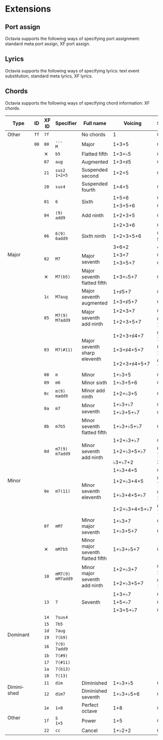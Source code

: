 # Extensions
## Port assign
Octavia supports the following ways of specifying port assignment: standard meta port assign, XF port assign.

## Lyrics
Octavia supports the following ways of specifying lyrics: text event substitution, standard meta lyrics, XF lyrics.

## Chords
Octavia supports the following ways of specifying chord information: XF chords.

<div class="table-wrapper">
<table><thead><tr>
	<th>Type</th>
	<th>ID</th>
	<th>XF ID</th>
	<th>Specifier</th>
	<th>Full name</th>
	<th>Voicing</th>
	<th>Semitones</th>
	<th>On QY?</th>
	<th>On PSR?</th>
</tr></thead><tbody><tr>
	<td>Other</td>
	<td><code>ff</code></td>
	<td><code>7f</code></td>
	<td></td>
	<td>No chords</td>
	<td>1</td>
	<td>0</td>
</tr><tr>
	<td rowspan=21>Major</td>
	<td><code>00</code></td>
	<td><code>00</code></td>
	<td><code>---</code><br/><code>M</code></td>
	<td>Major</td>
	<td>1+3+5</td>
	<td>0, 4, 7</td>
</tr><tr>
	<td><code></code></td>
	<td>✕</td>
	<td><code>b5</code></td>
	<td>Flatted fifth</td>
	<td>1+3+♭5</td>
	<td>0, 4, 6</td>
</tr><tr>
	<td><code></code></td>
	<td><code>07</code></td>
	<td><code>aug</code></td>
	<td>Augmented</td>
	<td>1+3+♯5</td>
	<td>0, 4, 8</td>
</tr><tr>
	<td><code></code></td>
	<td><code>21</code></td>
	<td><code>sus2</code><br/><code>1+2+5</code></td>
	<td>Suspended second</td>
	<td>1+2+5</td>
	<td>0, 2, 7</td>
</tr><tr>
	<td><code></code></td>
	<td><code>20</code></td>
	<td><code>sus4</code></td>
	<td>Suspended fourth</td>
	<td>1+4+5</td>
	<td>0, 5, 7</td>
</tr><tr>
	<td rowspan=2><code></code></td>
	<td rowspan=2><code>01</code></td>
	<td rowspan=2><code>6</code></td>
	<td rowspan=2>Sixth</td>
	<td>1+5+6</td>
	<td>0, 7, 9</td>
</tr><tr>
	<td>1+3+5+6</td>
	<td>0, 4, 7, 9</td>
</tr><tr>
	<td><code></code></td>
	<td><code>04</code></td>
	<td><code>(9)</code><br/><code>add9</code></td>
	<td>Add ninth</td>
	<td>1+2+3+5</td>
	<td>0, 2, 4, 7</td>
</tr><tr>
	<td rowspan=3><code></code></td>
	<td rowspan=3><code>06</code></td>
	<td rowspan=3><code>6(9)</code><br/><code>6add9</code></td>
	<td rowspan=3>Sixth ninth</td>
	<td>1+2+3+6</td>
	<td>0, 2, 4, 9</td>
</tr><tr>
	<td>1+2+3+5+6</td>
	<td>0, 2, 4, 7, 9</td>
</tr><tr>
	<td>3+6+2</td>
	<td>4, 9, 14</td>
</tr><tr>
	<td rowspan=2><code></code></td>
	<td rowspan=2><code>02</code></td>
	<td rowspan=2><code>M7</code></td>
	<td rowspan=2>Major seventh</td>
	<td>1+3+7</td>
	<td>0, 4, 11</td>
</tr><tr>
	<td>1+3+5+7</td>
	<td>0, 4, 7, 11</td>
</tr><tr>
	<td><code></code></td>
	<td>✕</td>
	<td><code>M7(b5)</code></td>
	<td>Major seventh flatted fifth</td>
	<td>1+3+♭5+7</td>
	<td>0, 4, 6, 11</td>
</tr><tr>
	<td rowspan=2><code></code></td>
	<td rowspan=2><code>1c</code></td>
	<td rowspan=2><code>M7aug</code></td>
	<td rowspan=2>Major seventh augmented</td>
	<td>1+♯5+7</td>
	<td>0, 8, 11</td>
</tr><tr>
	<td>1+3+♯5+7</td>
	<td>0, 4, 8, 11</td>
</tr><tr>
	<td rowspan=2><code></code></td>
	<td rowspan=2><code>05</code></td>
	<td rowspan=2><code>M7(9)</code><br/><code>M7add9</code></td>
	<td rowspan=2>Major seventh add ninth</td>
	<td>1+2+3+7</td>
	<td>0, 2, 4, 11</td>
</tr><tr>
	<td>1+2+3+5+7</td>
	<td>0, 2, 4, 7, 11</td>
</tr><tr>
	<td rowspan=3><code></code></td>
	<td rowspan=3><code>03</code></td>
	<td rowspan=3><code>M7(#11)</code></td>
	<td rowspan=3>Major seventh sharp eleventh</td>
	<td>1+2+3+♯4+7</td>
	<td>0, 2, 4, 6, 11</td>
</tr><tr>
	<td>1+3+♯4+5+7</td>
	<td>0, 4, 6, 7, 11</td>
</tr><tr>
	<td>1+2+3+♯4+5+7</td>
	<td>0, 2, 4, 6, 7, 11</td>
</tr><tr>
	<td rowspan=18>Minor</td>
	<td><code></code></td>
	<td><code>08</code></td>
	<td><code>m</code></td>
	<td>Minor</td>
	<td>1+♭3+5</td>
	<td>0, 3, 7</td>
</tr><tr>
	<td><code></code></td>
	<td><code>09</code></td>
	<td><code>m6</code></td>
	<td>Minor sixth</td>
	<td>1+♭3+5+6</td>
	<td>0, 3, 7, 9</td>
</tr><tr>
	<td><code></code></td>
	<td><code>0c</code></td>
	<td><code>m(9)</code><br/><code>madd9</code></td>
	<td>Minor add ninth</td>
	<td>1+2+♭3+5</td>
	<td>0, 2, 3, 7</td>
</tr><tr>
	<td rowspan=2><code></code></td>
	<td rowspan=2><code>0a</code></td>
	<td rowspan=2><code>m7</code></td>
	<td rowspan=2>Minor seventh</td>
	<td>1+♭3+♭7</td>
	<td>0, 3, 10</td>
</tr><tr>
	<td>1+♭3+5+♭7</td>
	<td>0, 3, 7, 10</td>
</tr><tr>
	<td><code></code></td>
	<td><code>0b</code></td>
	<td><code>m7b5</code></td>
	<td>Minor seventh flatted fifth</td>
	<td>1+♭3+♭5+♭7</td>
	<td>0, 3, 6, 10</td>
</tr><tr>
	<td rowspan=3><code></code></td>
	<td rowspan=3><code>0d</code></td>
	<td rowspan=3><code>m7(9)</code><br/><code>m7add9</code></td>
	<td rowspan=3>Minor seventh add ninth</td>
	<td>1+2+♭3+♭7</td>
	<td>0, 2, 3, 7</td>
</tr><tr>
	<td>1+2+♭3+5+♭7</td>
	<td>0, 2, 3, 7, 10</td>
</tr><tr>
	<td>♭3+♭7+2</td>
	<td>3, 10, 14</td>
</tr><tr>
	<td rowspan=4><code></code></td>
	<td rowspan=4><code>0e</code></td>
	<td rowspan=4><code>m7(11)</code></td>
	<td rowspan=4>Minor seventh eleventh</td>
	<td>1+♭3+4+5</td>
	<td>0, 3, 5, 7</td>
</tr><tr>
	<td>1+2+♭3+4+5</td>
	<td>0, 2, 3, 5, 7</td>
</tr><tr>
	<td>1+♭3+4+5+♭7</td>
	<td>0, 3, 5, 7, 10</td>
</tr><tr>
	<td>1+2+♭3+4+5+♭7</td>
	<td>0, 2, 3, 5, 7, 10</td>
</tr><tr>
	<td rowspan=2><code></code></td>
	<td rowspan=2><code>0f</code></td>
	<td rowspan=2><code>mM7</code></td>
	<td rowspan=2>Minor major seventh</td>
	<td>1+♭3+7</td>
	<td>0, 3, 11</td>
</tr><tr>
	<td>1+♭3+5+7</td>
	<td>0, 3, 7, 11</td>
</tr><tr>
	<td><code></code></td>
	<td>✕</td>
	<td><code>mM7b5</code></td>
	<td>Minor major seventh flatted fifth</td>
	<td>1+♭3+♭5+7</td>
	<td>0, 3, 6, 11</td>
</tr><tr>
	<td rowspan=2><code></code></td>
	<td rowspan=2><code>10</code></td>
	<td rowspan=2><code>mM7(9)</code><br/><code>mM7add9</code></td>
	<td rowspan=2>Minor major seventh add ninth</td>
	<td>1+2+♭3+7</td>
	<td>0, 2, 3, 7, 11</td>
</tr><tr>
	<td>1+2+♭3+5+7</td>
	<td>0, 2, 3, 7, 11</td>
</tr><tr>
	<td rowspan=12>Dominant</td>
	<td rowspan=3><code></code></td>
	<td rowspan=3><code>13</code></td>
	<td rowspan=3><code>7</code></td>
	<td rowspan=3>Seventh</td>
	<td>1+3+♭7</td>
	<td>0, 4, 10</td>
</tr><tr>
	<td>1+5+♭7</td>
	<td>0, 7, 10</td>
</tr><tr>
	<td>1+3+5+♭7</td>
	<td>0, 4, 7, 10</td>
</tr><tr>
	<td><code></code></td>
	<td><code>14</code></td>
	<td><code>7sus4</code></td>
	<td></td>
	<td></td>
	<td></td>
</tr><tr>
	<td><code></code></td>
	<td><code>15</code></td>
	<td><code>7b5</code></td>
	<td></td>
	<td></td>
	<td></td>
</tr><tr>
	<td><code></code></td>
	<td><code>1d</code></td>
	<td><code>7aug</code></td>
	<td></td>
	<td></td>
	<td></td>
</tr><tr>
	<td><code></code></td>
	<td><code>19</code></td>
	<td><code>7(b9)</code></td>
	<td></td>
	<td></td>
	<td></td>
</tr><tr>
	<td><code></code></td>
	<td><code>16</code></td>
	<td><code>7(9)</code><br/><code>7add9</code></td>
	<td></td>
	<td></td>
	<td></td>
</tr><tr>
	<td><code></code></td>
	<td><code>1b</code></td>
	<td><code>7(#9)</code></td>
	<td></td>
	<td></td>
	<td></td>
</tr><tr>
	<td><code></code></td>
	<td><code>17</code></td>
	<td><code>7(#11)</code></td>
	<td></td>
	<td></td>
	<td></td>
</tr><tr>
	<td><code></code></td>
	<td><code>1a</code></td>
	<td><code>7(b13)</code></td>
	<td></td>
	<td></td>
	<td></td>
</tr><tr>
	<td><code></code></td>
	<td><code>18</code></td>
	<td><code>7(13)</code></td>
	<td></td>
	<td></td>
	<td></td>
</tr><tr>
	<td rowspan=2>Dimini­shed</td>
	<td><code></code></td>
	<td><code>11</code></td>
	<td><code>dim</code></td>
	<td>Diminished</td>
	<td>1+♭3+♭5</td>
	<td>0, 3, 6</td>
</tr><tr>
	<td><code></code></td>
	<td><code>12</code></td>
	<td><code>dim7</code></td>
	<td>Diminished seventh</td>
	<td>1+♭3+♭5+6</td>
	<td>0, 3, 6, 9</td>
</tr><tr>
	<td rowspan=3>Other</td>
	<td><code></code></td>
	<td><code>1e</code></td>
	<td><code>1+8</code></td>
	<td>Perfect octave</td>
	<td>1+8</td>
	<td>0, 12</td>
</tr><tr>
	<td><code></code></td>
	<td><code>1f</code></td>
	<td><code>5</code><br/><code>1+5</code></td>
	<td>Power</td>
	<td>1+5</td>
	<td>0, 7</td>
</tr><tr>
	<td><code></code></td>
	<td><code>22</code></td>
	<td><code>cc</code></td>
	<td>Cancel</td>
	<td>1+♭2+2</td>
	<td>0, 1, 2</td>
</tr></tbody></table>
</div>